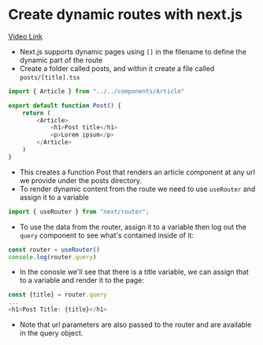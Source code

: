 # Create dynamic routes with next.js

[Video Link](https://egghead.io/lessons/next-js-create-dynamic-routes-with-next-js?pl=build-a-blog-with-next-js-typescript-emotion-and-netlify-adcc)

-   Next.js supports dynamic pages using `[]` in the filename to define the dynamic part of the route
-   Create a folder called posts, and within it create a file called `posts/[title].tsx`

```js
import { Article } from "../../components/Article"

export default function Post() {
    return (
        <Article>
            <h1>Post title</h1>
            <p>Lorem ipsum</p>
        </Article>
    )
}
```

-   This creates a function Post that renders an article component at any url we provide under the posts directory.
-   To render dynamic content from the route we need to use `useRouter` and assign it to a variable

```js
import { useRouter } from "next/router";
```

-   To use the data from the router, assign it to a variable then log out the `query` component to see what's contained inside of it:

```js
const router = useRouter()
console.log(router.query)
```

-   In the conosle we'll see that there is a title variable, we can assign that to a variable and render it to the page:

```js
const {title} = router.query
...
<h1>Post Title: {title}</h1>
```

-   Note that url parameters are also passed to the router and are available in the query object.
